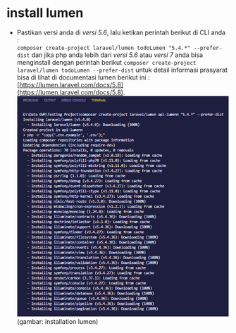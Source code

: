 # install lumen
- Pastikan versi anda di *versi 5.6*, lalu ketikan perintah berikut di CLI anda :  
`composer create-project laravel/lumen todoLumen "5.4.*" --prefer-dist` dan jika php anda lebih dari *versi 5.6* atau *versi 7* anda bisa menginstall dengan perintah berikut	`composer create-project laravel/lumen todoLumen --prefer-dist` untuk detail informasi prasyarat bisa di lihat di documentasi lumen berikut ini : [https://lumen.laravel.com/docs/5.8](https://lumen.laravel.com/docs/5.8).
![installation lumen](./images/installation-lumen.png)  (gambar: installation lumen)